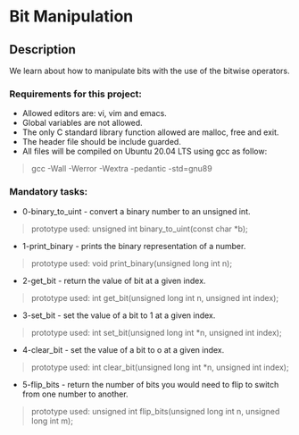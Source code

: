 # Bit Manipulation

## Description
We learn about how to manipulate bits with the use of the bitwise
operators.

### Requirements for this project:
- Allowed editors are: vi, vim and emacs.
- Global variables are not allowed.
- The only C standard library function allowed are malloc, free and exit.
- The header file should be include guarded.
- All files will be compiled on Ubuntu 20.04 LTS using gcc as follow:
> gcc -Wall -Werror -Wextra -pedantic -std=gnu89

### Mandatory tasks:
- 0-binary_to_uint - convert a binary number to an unsigned int.
> prototype used: unsigned int binary_to_uint(const char \*b);
- 1-print_binary - prints the binary representation of a number.
> prototype used: void print_binary(unsigned long int n);
- 2-get_bit - return the value of bit at a given index.
> prototype used: int get_bit(unsigned long int n, unsigned int index);
- 3-set_bit - set the value of a bit to 1 at a given index.
> prototype used: int set_bit(unsigned long int \*n, unsigned int index);
- 4-clear_bit - set the value of a bit to o at a given index.
> prototype used: int clear_bit(unsigned long int \*n, unsigned int index);
- 5-flip_bits - return the number of bits you would need to flip to
    switch from one number to another.
> prototype used: unsigned int flip_bits(unsigned long int n, unsigned long int m);


